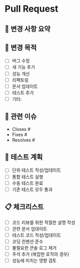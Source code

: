 # Pull Request

## 📝 변경 사항 요약
<!-- 이 PR에서 무엇이 변경되었는지 간단히 설명해주세요 -->


## 🎯 변경 목적
<!-- 왜 이 변경이 필요한지 설명해주세요 -->
- [ ] 버그 수정
- [ ] 새 기능 추가
- [ ] 성능 개선
- [ ] 리팩토링
- [ ] 문서 업데이트
- [ ] 테스트 추가
- [ ] 기타: 

## 🔗 관련 이슈
<!-- 관련된 이슈 번호를 링크해주세요 -->
- Closes #
- Fixes #
- Resolves #

## 🧪 테스트 계획
<!-- 어떻게 테스트했는지 설명해주세요 -->
- [ ] 단위 테스트 작성/업데이트
- [ ] 통합 테스트 실행
- [ ] 수동 테스트 완료
- [ ] 기존 테스트 모두 통과

## 📋 체크리스트
<!-- PR 제출 전 확인사항 -->
- [ ] 코드 리뷰를 위한 적절한 설명 작성
- [ ] 관련 문서 업데이트
- [ ] 테스트 코드 작성/업데이트
- [ ] 코딩 컨벤션 준수
- [ ] 불필요한 콘솔 로그 제거
- [ ] 주석 추가 (복잡한 로직의 경우)
- [ ] 성능에 미치는 영향 검토
